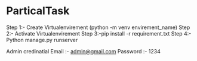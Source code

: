 # ParticalTask
Step 1:- Create Virtualenvirement (python -m venv envirement_name)
Step 2:- Activate Virtualenvirement
Step 3:-pip install -r requirement.txt
Step 4:- Python manage.py runserver

Admin credinatial
Email :- admin@gmail.com 
Password :- 1234